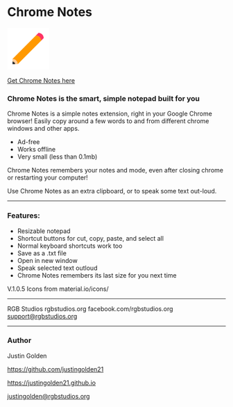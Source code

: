 # Chrome Notes

<img src="resources/icon.svg" width="96px">

[Get Chrome Notes here](https://chrome.google.com/webstore/detail/chrome-notes/lnfempckkegmaeleniojhjplemmebgfi)

### Chrome Notes is the smart, simple notepad built for you

Chrome Notes is a simple notes extension, right in your Google Chrome browser! Easily copy around a few words to and from different chrome windows and other apps.

* Ad-free
* Works offline
* Very small (less than 0.1mb)

Chrome Notes remembers your notes and mode, even after closing chrome or restarting your computer!

Use Chrome Notes as an extra clipboard, or to speak some text out-loud.

<hr>

### Features:
* Resizable notepad
* Shortcut buttons for cut, copy, paste, and select all
* Normal keyboard shortcuts work too
* Save as a .txt file
* Open in new window
* Speak selected text outloud
* Chrome Notes remembers its last size for you next time

V.1.0.5
Icons from material.io/icons/

<hr>

RGB Studios
rgbstudios.org
facebook.com/rgbstudios.org
support@rgbstudios.org

<hr>

### Author

Justin Golden

https://github.com/justingolden21

https://justingolden21.github.io

<a href="mailto:justingolden@rgbstudios.org">justingolden@rgbstudios.org</a>